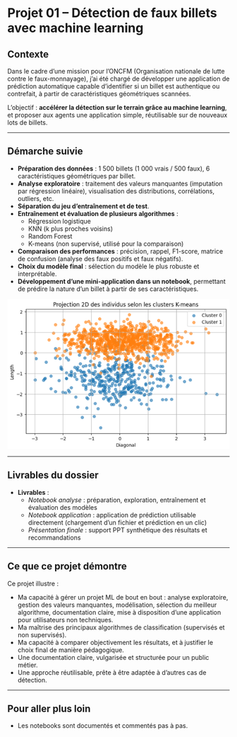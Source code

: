 # Projet 01 – Détection de faux billets avec machine learning

## Contexte

Dans le cadre d’une mission pour l’ONCFM (Organisation nationale de lutte contre le faux-monnayage), j’ai été chargé de développer une application de prédiction automatique capable d’identifier si un billet est authentique ou contrefait, à partir de caractéristiques géométriques scannées.

L’objectif : **accélérer la détection sur le terrain grâce au machine learning**, et proposer aux agents une application simple, réutilisable sur de nouveaux lots de billets.

---

## Démarche suivie

- **Préparation des données** : 1 500 billets (1 000 vrais / 500 faux), 6 caractéristiques géométriques par billet.
- **Analyse exploratoire** : traitement des valeurs manquantes (imputation par régression linéaire), visualisation des distributions, corrélations, outliers, etc.
- **Séparation du jeu d’entraînement et de test**.
- **Entraînement et évaluation de plusieurs algorithmes** :
  - Régression logistique
  - KNN (k plus proches voisins)
  - Random Forest
  - K-means (non supervisé, utilisé pour la comparaison)
- **Comparaison des performances** : précision, rappel, F1-score, matrice de confusion (analyse des faux positifs et faux négatifs).
- **Choix du modèle final** : sélection du modèle le plus robuste et interprétable.
- **Développement d’une mini-application dans un notebook**, permettant de prédire la nature d’un billet à partir de ses caractéristiques.

<img src="../Images/billet.png" alt="Dashboard Profil" width="1100"/>

---

## Livrables du dossier

- **Livrables** :
    - *Notebook analyse* : préparation, exploration, entraînement et évaluation des modèles
    - *Notebook application* : application de prédiction utilisable directement (chargement d’un fichier et prédiction en un clic)
    - *Présentation finale* : support PPT synthétique des résultats et recommandations

---

## Ce que ce projet démontre

Ce projet illustre :

- Ma capacité à gérer un projet ML de bout en bout : analyse exploratoire, gestion des valeurs manquantes, modélisation, sélection du meilleur algorithme, documentation claire, mise à disposition d’une application pour utilisateurs non techniques.
- Ma maîtrise des principaux algorithmes de classification (supervisés et non supervisés).
- Ma capacité à comparer objectivement les résultats, et à justifier le choix final de manière pédagogique.
- Une documentation claire, vulgarisée et structurée pour un public métier.
- Une approche réutilisable, prête à être adaptée à d’autres cas de détection.

---

## Pour aller plus loin

- Les notebooks sont documentés et commentés pas à pas.


